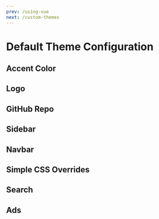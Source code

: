```yaml
---
prev: /using-vue
next: /custom-themes
---
```


# Default Theme Configuration

## Accent Color

## Logo

## GitHub Repo

## Sidebar

## Navbar

## Simple CSS Overrides

## Search

## Ads
